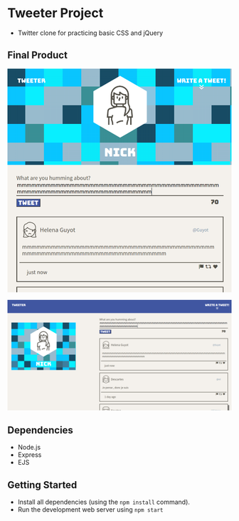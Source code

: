 # Tweeter Project

- Twitter clone for practicing basic CSS and jQuery

## Final Product

!["Small Screen Mode"](/public/images/tweeter-1.png)

!["Desktop Mode"](/public/images/tweeter-2.png)

## Dependencies

- Node.js
- Express
- EJS

## Getting Started

- Install all dependencies (using the `npm install` command).
- Run the development web server using `npm start`